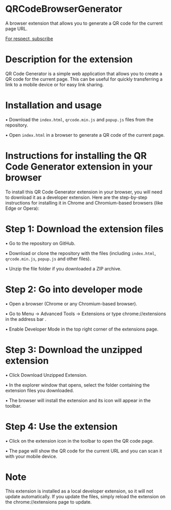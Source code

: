 # QRCodeBrowserGenerator
A browser extension that allows you to generate a QR code for the current page URL.

[For respect, subscribe](https://t.me/its4jesus)

# Description for the extension
QR Code Generator is a simple web application that allows you to create a QR code for the current page. This can be useful for quickly transferring a link to a mobile device or for easy link sharing.

# Installation and usage
• Download the `index.html`, `qrcode.min.js` and `popup.js` files from the repository.

• Open `index.html` in a browser to generate a QR code of the current page.

# Instructions for installing the QR Code Generator extension in your browser
To install this QR Code Generator extension in your browser, you will need to download it as a developer extension. Here are the step-by-step instructions for installing it in Chrome and Chromium-based browsers (like Edge or Opera):

# Step 1: Download the extension files
• Go to the repository on GitHub.

• Download or clone the repository with the files (including `index.html`, `qrcode.min.js`, `popup.js` and other files).

• Unzip the file folder if you downloaded a ZIP archive.

# Step 2: Go into developer mode
• Open a browser (Chrome or any Chromium-based browser).

• Go to Menu → Advanced Tools → Extensions or type chrome://extensions in the address bar .

• Enable Developer Mode in the top right corner of the extensions page.

# Step 3: Download the unzipped extension
• Click Download Unzipped Extension.

• In the explorer window that opens, select the folder containing the extension files you downloaded.

• The browser will install the extension and its icon will appear in the toolbar.

# Step 4: Use the extension
• Click on the extension icon in the toolbar to open the QR code page.

• The page will show the QR code for the current URL and you can scan it with your mobile device.

# Note
This extension is installed as a local developer extension, so it will not update automatically. If you update the files, simply reload the extension on the chrome://extensions page to update.
